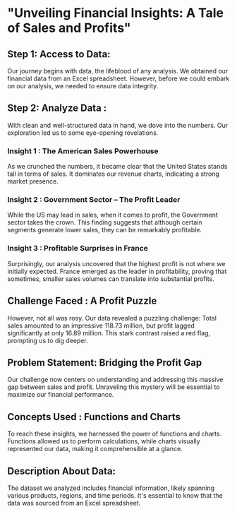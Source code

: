 # "Unveiling Financial Insights: A Tale of Sales and Profits"
## Step 1: Access to Data:

Our journey begins with data, the lifeblood of any analysis. We obtained our financial data from an Excel spreadsheet. However, before we could embark on our analysis, we needed to ensure data integrity.
## Step 2: Analyze Data :

With clean and well-structured data in hand, we dove into the numbers. Our exploration led us to some eye-opening revelations.
### Insight 1 : The American Sales Powerhouse

As we crunched the numbers, it became clear that the United States stands tall in terms of sales. It dominates our revenue charts, indicating a strong market presence.
### Insight 2 : Government Sector – The Profit Leader

While the US may lead in sales, when it comes to profit, the Government sector takes the crown. This finding suggests that although certain segments generate lower sales, they can be remarkably profitable.
### Insight 3 : Profitable Surprises in France

Surprisingly, our analysis uncovered that the highest profit is not where we initially expected. France emerged as the leader in profitability, proving that sometimes, smaller sales volumes can translate into substantial profits.
## Challenge Faced : A Profit Puzzle

However, not all was rosy. Our data revealed a puzzling challenge: Total sales amounted to an impressive 118.73 million, but profit lagged significantly at only 16.89 million. This stark contrast raised a red flag, prompting us to dig deeper.
## Problem Statement: Bridging the Profit Gap

Our challenge now centers on understanding and addressing this massive gap between sales and profit. Unraveling this mystery will be essential to maximize our financial performance.
## Concepts Used : Functions and Charts

To reach these insights, we harnessed the power of functions and charts. Functions allowed us to perform calculations, while charts visually represented our data, making it comprehensible at a glance.
## Description About Data:

The dataset we analyzed includes financial information, likely spanning various products, regions, and time periods. It's essential to know that the data was sourced from an Excel spreadsheet.
